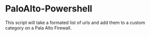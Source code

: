 # PaloAlto-Powershell

This script will take a formated list of urls and add them to a custom category on a Pala Alto Firewall.
